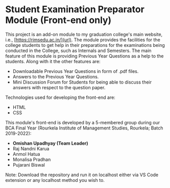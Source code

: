 # Student Examination Preparator Module (Front-end only)
This project is an add-on module to my graduation college's main website, i.e., [https://rimsedu.ac.in/](url).
The module provides the facilities for the college students to get help in their preparations for the examinations being conducted in the College, such as Internals and Semesters.
The main feature of this module is providing Previous Year Questions as a help to the students.
Along with it the other features are:  
- Downloadable Previous Year Questions in form of .pdf files.
- Answers to the Previous Year Questions.
- Mini Discussion Forum for Students for being able to discuss their answers with respect to the question paper.

Technologies used for developing the front-end are:
- HTML
- CSS

This module's front-end is developed by a 5-membered group during our BCA Final Year (Rourkela Institute of Management Studies, Rourkela; Batch 2019-2022):
- **Omishan Upadhyay (Team Leader)**
- Raj Nandni Karua
- Anmol Hatua
- Monalisa Pradhan
- Pujarani Biswal

Note: Download the repository and run it on localhost either via VS Code extension or any localhost method you wish to.
